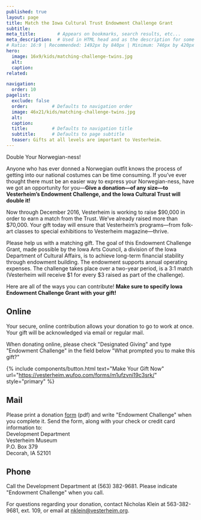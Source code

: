 ```yaml
---
published: true
layout: page
title: Match the Iowa Cultural Trust Endowment Challenge Grant
subtitle: 
meta_title:        # Appears on bookmarks, search results, etc...
meta_description:  # Used in HTML head and as the description for some search engines
# Ratio: 16:9 | Recommended: 1492px by 840px | Minimum: 746px by 420px
hero:
  image: 16x9/kids/matching-challenge-twins.jpg
  alt:
  caption:
related:

navigation:
  order: 10
pagelist:
  exclude: false
  order:         # Defaults to navigation order  
  image: 46x21/kids/matching-challenge-twins.jpg
  alt:
  caption:
  title:         # Defaults to navigation title
  subtitle:      # Defaults to page subtitle
  teaser: Gifts at all levels are important to Vesterheim.
---
```

Double Your Norwegian-ness!

Anyone who has ever donned a Norwegian outfit knows the process of getting into our national costumes can be time consuming. If you’ve ever thought there must be an easier way to express your Norwegian-ness, have we got an opportunity for you—**Give a donation—of any size—to Vesterheim’s Endowment Challenge, and the Iowa Cultural Trust will double it!** 

Now through December 2016, Vesterheim is working to raise $90,000 in order to earn a match from the Trust. We’ve already raised more than $70,000. Your gift today will ensure that Vesterheim’s programs—from folk-art classes to special exhibitions to Vesterheim magazine—thrive.

Please help us with a matching gift. The goal of this Endowment Challenge Grant, made possible by the Iowa Arts Council, a division of the Iowa Department of Cultural Affairs, is to achieve long-term financial stability through endowment building. The endowment supports annual operating expenses. The challenge takes place over a two-year period, is a 3:1 match (Vesterheim will receive $1 for every $3 raised as part of the challenge).

Here are all of the ways you can contribute! **Make sure to specify Iowa Endowment Challenge Grant with your gift!** 

Online
------
Your secure, online contribution allows your donation to go to work at once. Your gift will be acknowledged via email or regular mail. 

When donating online, please check "Designated Giving" and type "Endowment Challenge" in the field below "What prompted you to make this gift?"

{% include components/button.html text="Make Your Gift Now" url="https://vesterheim.wufoo.com/forms/m1ufzvni19c3srk/" style="primary" %} 

Mail
----
Please print a donation [form](/join-give/make-a-gift/donate/forms/donate-form.pdf) (pdf) and  write "Endowment Challenge" when you complete it. Send the form, along with your check or credit card information to: <br />
Development Department<br />
Vesterheim Museum<br />
P.O. Box 379<br />
Decorah, IA 52101

Phone
-----
Call the Development Department at (563) 382-9681. Please indicate "Endowment Challenge" when you call.

For questions regarding your donation, contact Nicholas Klein at 563-382-9681, ext. 109, or email at [nklein@vesterheim.org](mailto:nklein.vesterheim.org).